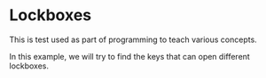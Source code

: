 # Lockboxes

This is test used as part of programming to teach various concepts.

In this example, we will try to find the keys that can open different lockboxes.